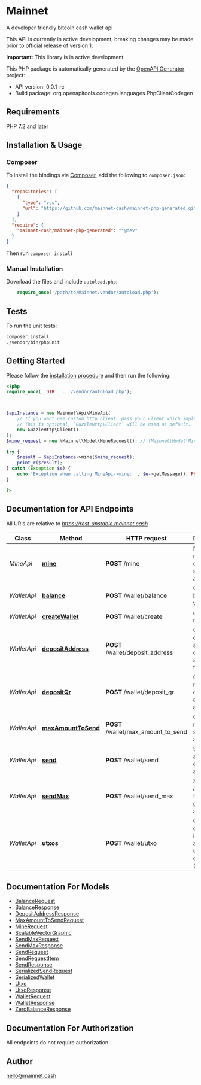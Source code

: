 # Mainnet

A developer friendly bitcoin cash wallet api

This API is currently in active development, breaking changes may
be made prior to official release of version 1.

**Important:** This library is in active development


This PHP package is automatically generated by the [OpenAPI Generator](https://openapi-generator.tech) project:

- API version: 0.0.1-rc
- Build package: org.openapitools.codegen.languages.PhpClientCodegen

## Requirements

PHP 7.2 and later

## Installation & Usage

### Composer

To install the bindings via [Composer](http://getcomposer.org/), add the following to `composer.json`:

```json
{
  "repositories": [
    {
      "type": "vcs",
      "url": "https://github.com/mainnet-cash/mainnet-php-generated.git"
    }
  ],
  "require": {
    "mainnet-cash/mainnet-php-generated": "*@dev"
  }
}
```

Then run `composer install`

### Manual Installation

Download the files and include `autoload.php`:

```php
    require_once('/path/to/Mainnet/vendor/autoload.php');
```

## Tests

To run the unit tests:

```bash
composer install
./vendor/bin/phpunit
```

## Getting Started

Please follow the [installation procedure](#installation--usage) and then run the following:

```php
<?php
require_once(__DIR__ . '/vendor/autoload.php');



$apiInstance = new Mainnet\Api\MineApi(
    // If you want use custom http client, pass your client which implements `GuzzleHttp\ClientInterface`.
    // This is optional, `GuzzleHttp\Client` will be used as default.
    new GuzzleHttp\Client()
);
$mine_request = new \Mainnet\Model\MineRequest(); // \Mainnet\Model\MineRequest | 

try {
    $result = $apiInstance->mine($mine_request);
    print_r($result);
} catch (Exception $e) {
    echo 'Exception when calling MineApi->mine: ', $e->getMessage(), PHP_EOL;
}

?>
```

## Documentation for API Endpoints

All URIs are relative to *https://rest-unstable.mainnet.cash*

Class | Method | HTTP request | Description
------------ | ------------- | ------------- | -------------
*MineApi* | [**mine**](docs/Api/MineApi.md#mine) | **POST** /mine | Mine regtest coins to a specified address
*WalletApi* | [**balance**](docs/Api/WalletApi.md#balance) | **POST** /wallet/balance | Get total balance for wallet
*WalletApi* | [**createWallet**](docs/Api/WalletApi.md#createwallet) | **POST** /wallet/create | create a new wallet
*WalletApi* | [**depositAddress**](docs/Api/WalletApi.md#depositaddress) | **POST** /wallet/deposit_address | Get a deposit address in cash address format
*WalletApi* | [**depositQr**](docs/Api/WalletApi.md#depositqr) | **POST** /wallet/deposit_qr | Get receiving cash address as a qrcode
*WalletApi* | [**maxAmountToSend**](docs/Api/WalletApi.md#maxamounttosend) | **POST** /wallet/max_amount_to_send | Get maximum spendable amount
*WalletApi* | [**send**](docs/Api/WalletApi.md#send) | **POST** /wallet/send | Send some amount to a given address
*WalletApi* | [**sendMax**](docs/Api/WalletApi.md#sendmax) | **POST** /wallet/send_max | Send all available funds to a given address
*WalletApi* | [**utxos**](docs/Api/WalletApi.md#utxos) | **POST** /wallet/utxo | Get detailed information about unspent outputs (utxos)


## Documentation For Models

 - [BalanceRequest](docs/Model/BalanceRequest.md)
 - [BalanceResponse](docs/Model/BalanceResponse.md)
 - [DepositAddressResponse](docs/Model/DepositAddressResponse.md)
 - [MaxAmountToSendRequest](docs/Model/MaxAmountToSendRequest.md)
 - [MineRequest](docs/Model/MineRequest.md)
 - [ScalableVectorGraphic](docs/Model/ScalableVectorGraphic.md)
 - [SendMaxRequest](docs/Model/SendMaxRequest.md)
 - [SendMaxResponse](docs/Model/SendMaxResponse.md)
 - [SendRequest](docs/Model/SendRequest.md)
 - [SendRequestItem](docs/Model/SendRequestItem.md)
 - [SendResponse](docs/Model/SendResponse.md)
 - [SerializedSendRequest](docs/Model/SerializedSendRequest.md)
 - [SerializedWallet](docs/Model/SerializedWallet.md)
 - [Utxo](docs/Model/Utxo.md)
 - [UtxoResponse](docs/Model/UtxoResponse.md)
 - [WalletRequest](docs/Model/WalletRequest.md)
 - [WalletResponse](docs/Model/WalletResponse.md)
 - [ZeroBalanceResponse](docs/Model/ZeroBalanceResponse.md)


## Documentation For Authorization

All endpoints do not require authorization.

## Author

hello@mainnet.cash

